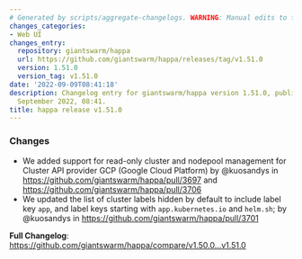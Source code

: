 ```yaml
---
# Generated by scripts/aggregate-changelogs. WARNING: Manual edits to this files will be overwritten.
changes_categories:
- Web UI
changes_entry:
  repository: giantswarm/happa
  url: https://github.com/giantswarm/happa/releases/tag/v1.51.0
  version: 1.51.0
  version_tag: v1.51.0
date: '2022-09-09T08:41:18'
description: Changelog entry for giantswarm/happa version 1.51.0, published on 09
  September 2022, 08:41.
title: happa release v1.51.0
---
```


<!-- Release notes generated using configuration in .github/release.yml at main -->

### Changes
* We added support for read-only cluster and nodepool management for Cluster API provider GCP (Google Cloud Platform) by @kuosandys in https://github.com/giantswarm/happa/pull/3697 and https://github.com/giantswarm/happa/pull/3706
* We updated the list of cluster labels hidden by default to include label key `app`, and label keys starting with `app.kubernetes.io` and `helm.sh`; by @kuosandys in https://github.com/giantswarm/happa/pull/3701

**Full Changelog**: https://github.com/giantswarm/happa/compare/v1.50.0...v1.51.0
